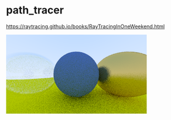 # path_tracer
https://raytracing.github.io/books/RayTracingInOneWeekend.html

![current render](https://raw.githubusercontent.com/iWrote/path_tracer/master/bin/Win32/Debug/output.png?token=AEL4BRY5DR3L7TXY3RDJRLC7ATM3O "current render")
